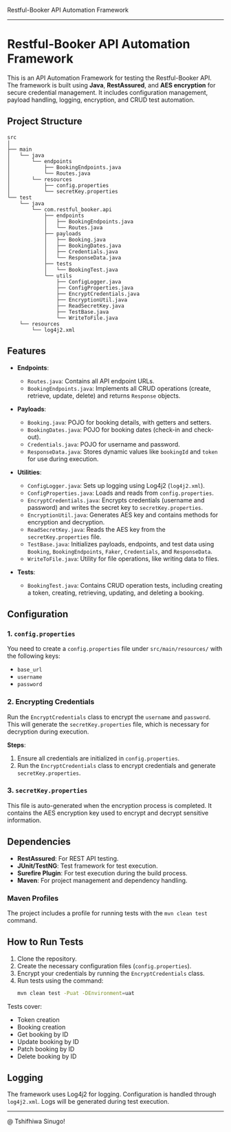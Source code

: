 Restful-Booker API Automation Framework

---

# Restful-Booker API Automation Framework

This is an API Automation Framework for testing the Restful-Booker API. The framework is built using **Java**, **RestAssured**, and **AES encryption** for secure credential management. It includes configuration management, payload handling, logging, encryption, and CRUD test automation.

## Project Structure

```
src
│
├── main
│   └── java
│       └── endpoints
│           ├── BookingEndpoints.java
│           └── Routes.java
│       └── resources
│           ├── config.properties
│           └── secretKey.properties
└── test
    └── java
        └── com.restful_booker.api
            ├── endpoints
            │   ├── BookingEndpoints.java
            │   └── Routes.java
            ├── payloads
            │   ├── Booking.java
            │   ├── BookingDates.java
            │   ├── Credentials.java
            │   └── ResponseData.java
            ├── tests
            │   └── BookingTest.java
            └── utils
                ├── ConfigLogger.java
                ├── ConfigProperties.java
                ├── EncryptCredentials.java
                ├── EncryptionUtil.java
                ├── ReadSecretKey.java
                ├── TestBase.java
                └── WriteToFile.java
    └── resources
        └── log4j2.xml
```

## Features

- **Endpoints**: 
  - `Routes.java`: Contains all API endpoint URLs.
  - `BookingEndpoints.java`: Implements all CRUD operations (create, retrieve, update, delete) and returns `Response` objects.

- **Payloads**: 
  - `Booking.java`: POJO for booking details, with getters and setters.
  - `BookingDates.java`: POJO for booking dates (check-in and check-out).
  - `Credentials.java`: POJO for username and password.
  - `ResponseData.java`: Stores dynamic values like `bookingId` and `token` for use during execution.

- **Utilities**:
  - `ConfigLogger.java`: Sets up logging using Log4j2 (`log4j2.xml`).
  - `ConfigProperties.java`: Loads and reads from `config.properties`.
  - `EncryptCredentials.java`: Encrypts credentials (username and password) and writes the secret key to `secretKey.properties`.
  - `EncryptionUtil.java`: Generates AES key and contains methods for encryption and decryption.
  - `ReadSecretKey.java`: Reads the AES key from the `secretKey.properties` file.
  - `TestBase.java`: Initializes payloads, endpoints, and test data using `Booking`, `BookingEndpoints`, `Faker`, `Credentials`, and `ResponseData`.
  - `WriteToFile.java`: Utility for file operations, like writing data to files.

- **Tests**: 
  - `BookingTest.java`: Contains CRUD operation tests, including creating a token, creating, retrieving, updating, and deleting a booking.

## Configuration

### 1. `config.properties`
You need to create a `config.properties` file under `src/main/resources/` with the following keys:
- `base_url`
- `username`
- `password`

### 2. Encrypting Credentials
Run the `EncryptCredentials` class to encrypt the `username` and `password`. This will generate the `secretKey.properties` file, which is necessary for decryption during execution.

**Steps**:
1. Ensure all credentials are initialized in `config.properties`.
2. Run the `EncryptCredentials` class to encrypt credentials and generate `secretKey.properties`.

### 3. `secretKey.properties`
This file is auto-generated when the encryption process is completed. It contains the AES encryption key used to encrypt and decrypt sensitive information.

## Dependencies

- **RestAssured**: For REST API testing.
- **JUnit/TestNG**: Test framework for test execution.
- **Surefire Plugin**: For test execution during the build process.
- **Maven**: For project management and dependency handling.

### Maven Profiles

The project includes a profile for running tests with the `mvn clean test` command. 

## How to Run Tests

1. Clone the repository.
2. Create the necessary configuration files (`config.properties`).
3. Encrypt your credentials by running the `EncryptCredentials` class.
4. Run tests using the command:
   ```bash
   mvn clean test -Puat -DEnvironment=uat
   ```

Tests cover:
- Token creation
- Booking creation
- Get booking by ID
- Update booking by ID
- Patch booking by ID
- Delete booking by ID

## Logging

The framework uses Log4j2 for logging. Configuration is handled through `log4j2.xml`. Logs will be generated during test execution.

---

@ Tshifhiwa Sinugo!
